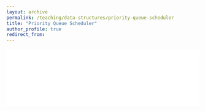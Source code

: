 ```yaml
---
layout: archive
permalink: /teaching/data-structures/priority-queue-scheduler
title: "Priority Queue Scheduler"
author_profile: true
redirect_from: 
---
```


<iframe id="dynamic-iframe" src="../../../files/data_structures/slides/Bolum_05_Priority_Scheduler.html" width="100%" style="border: none;"></iframe>

<script>
  const iframe = document.getElementById('dynamic-iframe');
  iframe.onload = () => {
    iframe.style.height = iframe.contentWindow.document.body.scrollHeight + 'px';
  };
</script>
